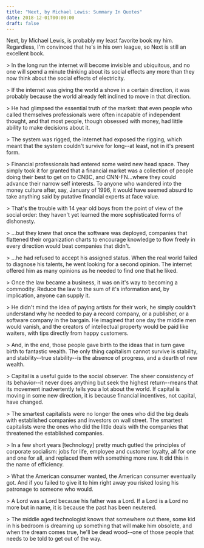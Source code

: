```yaml
---
title: "Next, by Michael Lewis: Summary In Quotes"
date: 2018-12-01T00:00:00
draft: false
---
```


Next, by Michael Lewis, is probably my least favorite book my him. Regardless, I&#39;m convinced that he&#39;s in his own league, so Next is still an excellent book.

&gt; In the long run the internet will become invisible and ubiquitous, and no one will spend a minute thinking about its social effects any more than they now think about the social effects of electricity.

&gt; If the internet was giving the world a shove in a certain direction, it was probably because the world already felt inclined to move in that direction.

&gt; He had glimpsed the essential truth of the market: that even people who called themselves professionals were often incapable of independent thought, and that most people, though obsessed with money, had little ability to make decisions about it.

&gt; The system was rigged, the internet had exposed the rigging, which meant that the system couldn&#39;t survive for long--at least, not in it&#39;s present form.

&gt; Financial professionals had entered some weird new head space. They simply took it for granted that a financial market was a collection of people doing their best to get on to CNBC, and CNN-FN...where they could advance their narrow self interests. To anyone who wandered into the money culture after, say, January of 1996, it would have seemed absurd to take anything said by putative financial experts at face value.

&gt; That&#39;s the trouble with 14 year old boys from the point of view of the social order: they haven&#39;t yet learned the more sophisticated forms of dishonesty.

&gt; ...but they knew that once the software was deployed, companies that flattened their organization charts to encourage knowledge to flow freely in every direction would beat companies that didn&#39;t.

&gt; ...he had refused to accept his assigned status. When the real world failed to diagnose his talents, he went looking for a second opinion. The internet offered him as many opinions as he needed to find one that he liked.

&gt; Once the law became a business, it was on it&#39;s way to becoming a commodity. Reduce the law to the sum of it&#39;s information and, by implication, anyone can supply it.

&gt; He didn&#39;t mind the idea of paying artists for their work, he simply couldn&#39;t understand why he needed to pay a record company, or a publisher, or a software company in the bargain. He imagined that one day the middle men would vanish, and the creators of intellectual property would be paid like waiters, with tips directly from happy customers.

&gt; And, in the end, those people gave birth to the ideas that in turn gave birth to fantastic wealth. The only thing capitalism cannot survive is stability, and stability--true stability--is the absence of progress, and a dearth of new wealth.

&gt; Capital is a useful guide to the social observer. The sheer consistency of its behavior--it never does anything but seek the highest return--means that its movement inadvertently tells you a lot about the world. If capital is moving in some new direction, it is because financial incentives, not capital, have changed.

&gt; The smartest capitalists were no longer the ones who did the big deals with established companies and investors on wall street. The smartest capitalists were the ones who did the little deals with the companies that threatened the established companies.

&gt; In a few short years \[technology\] pretty much gutted the principles of corporate socialism: jobs for life, employee and customer loyalty, all for one and one for all, and replaced them with something more raw. It did this in the name of efficiency.

&gt; What the American consumer wanted, the American consumer eventually got. And if you failed to give it to him right away you risked losing his patronage to someone who would.

&gt; A Lord was a Lord because his father was a Lord. If a Lord is a Lord no more but in name, it is because the past has been neutered.

&gt; The middle aged technologist knows that somewhere out there, some kid in his bedroom is dreaming up something that will make him obsolete, and when the dream comes true, he&#39;ll be dead wood--one of those people that needs to be told to get out of the way.


